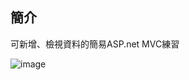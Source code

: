 ## 簡介

可新增、檢視資料的簡易ASP.net MVC練習

![image](https://github.com/NAre3/DataViewer/assets/62021701/baf0b5d8-a8cd-48e1-b5c5-e466d505e9f8)
